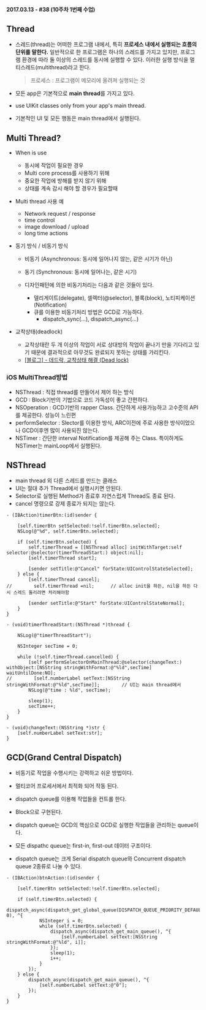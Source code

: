 #### 2017.03.13 - #38 (10주차 1번째 수업)

## Thread
- 스레드(thread)는 어떠한 프로그램 내에서, 특히 **프로세스 내에서 실행되는 흐름의 단위를 말한다.** 일반적으로 한 프로그램은 하나의 스레드를 가지고 있지만, 프로그램 환경에 따라 둘 이상의 스레드를 동시에 실행할 수 있다. 이러한 실행 방식을 멀티스레드(multithread)라고 한다.   

  > 프로세스 : 프로그램이 메모리에 올려져 실행되는 것

- 모든 app은 기본적으로 **main thread**를 가지고 있다.
- use UIKit classes only from your app's main thread.  
- 기본적인 UI 및 모든 행동은 main thread에서 실행된다.


## Multi Thread?
- When is use
  - 동시에 작업이 필요한 경우
  - Multi core process를 사용하기 위해
  - 중요한 작업에 방해를 받지 않기 위해
  - 상태를 계속 감시 해야 할 경우가 필요할때
- Multi thread 사용 예
  - Network request / response
  - time control
  - image download / upload
  - long time actions

	  
- 동기 방식 / 비동기 방식
  - 비동기 (Asynchronous: 동시에 일어나지 않는, 같은 시기가 아닌) 
  - 동기 (Synchronous: 동시에 일어나는, 같은 시기)
  
  - 디자인패턴에 의한 비동기처리는 다음과 같은 것들이 있다.
     - 델리게이트(delegate), 셀렉터(@selector), 블록(block), 노티피케이션(Notification)  
     - 큐를 이용한 비동기처리 방법은 GCD로 가능하다.  
         - dispatch_sync(...), dispatch_async(...)

- 교착상태(deadlock)
  - 교착상태란 두 개 이상의 작업이 서로 상대방의 작업이 끝나기 만을 기다리고 있기 때문에 결과적으로 아무것도 완료되지 못하는 상태를 가리킨다.
  - [[블로그] - 데드락, 교착상태 해결 (Dead lock)](http://includestdio.tistory.com/12)

  
  
### iOS MultiThread방법  
- NSThread : 직접 thread를 만들어서 제어 하는 방식
- GCD : Block기반의 기법으로 코드 가독성이 좋고 간편하다.
- NSOperation : GCD기반의 rapper Class. 간단하게 사용가능하고 고수준의 API를 제공한다. 성능이 느린편
- performSelector : Slector를 이용한 방식, ARC이전에 주로 사용한 방식이었으나 GCD이후엔 많이 사용되진 않는다.
- NSTimer : 간단한 interval Notification를 제공해 주는 Class. 특이하게도 NSTimer는 mainLoop에서 실행된다.


## NSThread
- main thread 외 다른 스레드를 만드는 클래스
- UI는 절대 추가 Thread에서 실행시키면 안된다.
- Selector로 실행된 Method가 종료후 자연스럽게 Thread도 종료 된다.
- cancel 명령으로 강제 종료가 되지는 않는다.


```objc
- (IBAction)timerBtn:(id)sender {
    
    [self.timerBtn setSelected:!self.timerBtn.selected];
    NSLog(@"%d", self.timerBtn.selected);
    
    if (self.timerBtn.selected) {
        self.timerThread = [[NSThread alloc] initWithTarget:self selector:@selector(timerThreadStart:) object:nil];
        [self.timerThread start];

        [sender setTitle:@"Cancel" forState:UIControlStateSelected];
    } else {
        [self.timerThread cancel];
//        self.timerThread =nil;      // alloc init을 하든, nil을 하든 다시 스레드 돌리려면 처리해야함
        
        [sender setTitle:@"Start" forState:UIControlStateNormal];
    }
}

- (void)timerThreadStart:(NSThread *)thread {

    NSLog(@"timerThreadStart");
    
    NSInteger secTime = 0;
    
    while (!self.timerThread.cancelled) {
        [self performSelectorOnMainThread:@selector(changeText:) withObject:[NSString stringWithFormat:@"%ld",secTime] waitUntilDone:NO];
//        [self.numberLabel setText:[NSString stringWithFormat:@"%ld",secTime]];        // UI는 main thread에서
        NSLog(@"time : %ld", secTime);
        
        sleep(1);
        secTime++;
    }
}

- (void)changeText:(NSString *)str {
    [self.numberLabel setText:str];
}
```



## GCD(Grand Central Dispatch)
- 비동기로 작업을 수행시키는 강력하고 쉬운 방법이다.
- 멀티코어 프로세서에서 최적화 되어 작동 된다.
- dispatch queue를 이용해 작업들을 컨트롤 한다.
- Block으로 구현된다.


- dispatch queue는 GCD의 핵심으로 GCD로 실행한 작업들을 관리하는 queue이다.
- 모든 dispathc queue는 first-in, first-out 데이터 구조이다.
- dispatch queue는 크게 Serial dispatch queue와 Concurrent dispatch queue 2종류로 나눌 수 있다.


```objc
- (IBAction)btnAction:(id)sender {
    
    [self.timerBtn setSelected:!self.timerBtn.selected];
    
    if (self.timerBtn.selected) {
        dispatch_async(dispatch_get_global_queue(DISPATCH_QUEUE_PRIORITY_DEFAULT, 0), ^{
            NSInteger i = 0;
            while (self.timerBtn.selected) {
                dispatch_async(dispatch_get_main_queue(), ^{
                    [self.numberLabel setText:[NSString stringWithFormat:@"%ld", i]];
                });
                sleep(1);
                i++;
            }
        });
    } else {
        dispatch_async(dispatch_get_main_queue(), ^{
            [self.numberLabel setText:@"0"];
        });
    }
}

```
